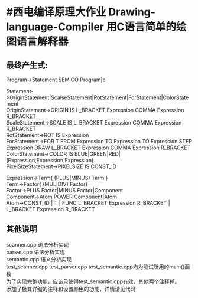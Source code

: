 #西电编译原理大作业 Drawing-language-Compiler
用C语言简单的绘图语言解释器
================================================
最终产生式:
------------
Program->Statement SEMICO Program|ε  

Statement->OriginStatement|ScalseStatement|RotStatement|ForStatement|ColorStatement  
OriginStatement->ORIGIN IS L_BRACKET Expression COMMA Expression R_BRACKET  
ScaleStatement->SCALE IS L_BRACKET Expression COMMA Expression R_BRACKET  
RotStatement->ROT IS Expression  
ForStatement->FOR T FROM Expression TO Expression TO Expression STEP Expression DRAW L_BRACKET Expression COMMA Expression R_BRACKET  
ColorStatement->COLOR IS BLUE|GREEN|RED|(Expression,Expression,Expression)  
PixelSizeStatement->PIXELSIZE IS CONST_ID  

Expression->Term{ (PLUS|MINUS) Term }  
Term->Factor{ (MUL|DIV) Factor}  
Factor->PLUS Factor|MINUS Factor|Component  
Component->Atom POWER Component|Atom  
Atom->CONST_ID | T | FUNC L_BRACKET Expression R_BRACKET | L_BRACKET Expression R_BRACKET  


其他说明
---------
scanner.cpp  词法分析实现  
parser.cpp   语法分析实现  
semantic.cpp 语义分析实现  
test_scanner.cpp  test_parser.cpp  test_semantic.cpp均为测试所用的main()函数  
为了实现完整功能，应该只使得test_semantic.cpp有效，其他两个注释掉。  
添加了极其详细的注释和设置颜色的功能，详情请见代码  
